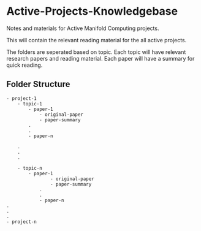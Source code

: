 # Active-Projects-Knowledgebase

Notes and materials for Active Manifold Computing projects. 

This will contain the relevant reading material for the all active projects.

The folders are seperated based on topic.
Each topic will have relevant research papers and reading material.
Each paper will have a summary for quick reading.

## Folder Structure

```
- project-1
    - topic-1
        - paper-1
            - original-paper
            - paper-summary
        .
        .
        - paper-n

    .
    .
    .

    - topic-n
        - paper-1
                - original-paper
                - paper-summary
            .
            .
            - paper-n
.
.
.
- project-n
```
